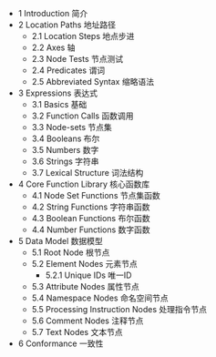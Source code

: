 * 1 Introduction 简介
* 2 Location Paths 地址路径
    * 2.1 Location Steps 地点步进
    * 2.2 Axes 轴
    * 2.3 Node Tests 节点测试
    * 2.4 Predicates 谓词
    * 2.5 Abbreviated Syntax 缩略语法
* 3 Expressions 表达式
    * 3.1 Basics 基础
    * 3.2 Function Calls 函数调用
    * 3.3 Node-sets 节点集
    * 3.4 Booleans 布尔
    * 3.5 Numbers 数字
    * 3.6 Strings 字符串
    * 3.7 Lexical Structure 词法结构
* 4 Core Function Library 核心函数库
    * 4.1 Node Set Functions 节点集函数
    * 4.2 String Functions 字符串函数
    * 4.3 Boolean Functions 布尔函数
    * 4.4 Number Functions 数字函数
* 5 Data Model 数据模型
    * 5.1 Root Node 根节点
    * 5.2 Element Nodes 元素节点
        * 5.2.1 Unique IDs 唯一ID
    * 5.3 Attribute Nodes 属性节点
    * 5.4 Namespace Nodes 命名空间节点
    * 5.5 Processing Instruction Nodes 处理指令节点
    * 5.6 Comment Nodes 注释节点
    * 5.7 Text Nodes 文本节点
* 6 Conformance 一致性